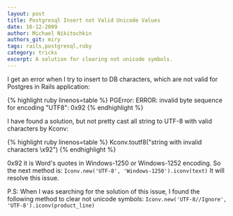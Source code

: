 ```yaml
---
layout: post
title: Postgresql Insert not Valid Unicode Values
date: 16-12-2009
author: Michael Nikitochkin
authors_git: miry
tags: rails,postgresql,ruby
category: tricks
excerpt: A solution for clearing not unicode symbols.
---
```


I get an error when I try to insert to DB characters, which are not valid for Postgres in Rails application:

{% highlight ruby linenos=table %}
PGError: ERROR:  invalid byte sequence for encoding "UTF8": 0x92
{% endhighlight %}

I have found a solution, but not pretty cast all string to UTF-8 with valid characters by Kconv:

{% highlight ruby linenos=table %}
Kconv.toutf8("string with invalid characters \x92")
{% endhighlight %}

0x92 it is Word's quotes in Windows-1250 or Windows-1252 encoding.
So the next method is: `Iconv.new('UTF-8', 'Windows-1250').iconv(text)` It will resolve this issue.

P.S: When I was searching for the solution of this issue, I found the following method to clear not unicode symbols: `Iconv.new('UTF-8//Ignore', 'UTF-8').iconv(product_line)`
